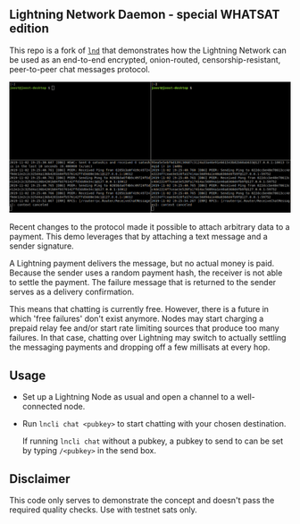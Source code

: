 ## Lightning Network Daemon - special WHATSAT edition

This repo is a fork of [`lnd`](https://github.com/lightningnetwork/lnd) that demonstrates how the Lightning Network
can be used as an end-to-end encrypted, onion-routed, censorship-resistant, peer-to-peer chat messages protocol.

<img src="whatsat.gif" alt="screencast" width="880" />

Recent changes to the protocol made it possible to attach arbitrary data to a payment. This demo leverages that by attaching a text message and a sender signature.

A Lightning payment delivers the message, but no actual money is paid. Because the sender uses a random payment hash, the receiver is not able to settle the payment. The failure message that is returned to the sender serves as a delivery confirmation.

This means that chatting is currently free. However, there is a future in which 'free failures' don't exist anymore. Nodes may start charging a prepaid relay fee and/or start rate limiting sources that produce too many failures. In that case, chatting over Lightning may switch to actually settling the messaging payments and dropping off a few millisats at every hop.

## Usage

* Set up a Lightning Node as usual and open a channel to a well-connected node.

* Run `lncli chat <pubkey>` to start chatting with your chosen destination.

  If running `lncli chat` without a pubkey, a pubkey to send to can be set by typing `/<pubkey>` in the send box.

## Disclaimer

This code only serves to demonstrate the concept and doesn't pass the required quality checks. Use with testnet sats only.